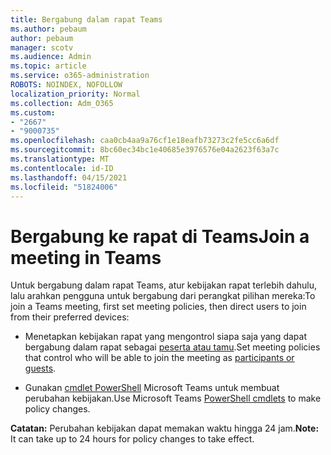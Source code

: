 ```yaml
---
title: Bergabung dalam rapat Teams
ms.author: pebaum
author: pebaum
manager: scotv
ms.audience: Admin
ms.topic: article
ms.service: o365-administration
ROBOTS: NOINDEX, NOFOLLOW
localization_priority: Normal
ms.collection: Adm_O365
ms.custom:
- "2667"
- "9000735"
ms.openlocfilehash: caa0cb4aa9a76cf1e18eafb73273c2fe5cc6a6df
ms.sourcegitcommit: 8bc60ec34bc1e40685e3976576e04a2623f63a7c
ms.translationtype: MT
ms.contentlocale: id-ID
ms.lasthandoff: 04/15/2021
ms.locfileid: "51824006"
---
```

# <a name="join-a-meeting-in-teams"></a><span data-ttu-id="4ddf2-102">Bergabung ke rapat di Teams</span><span class="sxs-lookup"><span data-stu-id="4ddf2-102">Join a meeting in Teams</span></span>

<span data-ttu-id="4ddf2-103">Untuk bergabung dalam rapat Teams, atur kebijakan rapat terlebih dahulu, lalu arahkan pengguna untuk bergabung dari perangkat pilihan mereka:</span><span class="sxs-lookup"><span data-stu-id="4ddf2-103">To join a Teams meeting, first set meeting policies, then direct users to join from their preferred devices:</span></span>

- <span data-ttu-id="4ddf2-104">Menetapkan kebijakan rapat yang mengontrol siapa saja yang dapat bergabung dalam rapat sebagai [peserta atau tamu](https://docs.microsoft.com/microsoftteams/meeting-policies-in-teams#meeting-policy-settings---participants--guests).</span><span class="sxs-lookup"><span data-stu-id="4ddf2-104">Set meeting policies that control who will be able to join the meeting as [participants or guests](https://docs.microsoft.com/microsoftteams/meeting-policies-in-teams#meeting-policy-settings---participants--guests).</span></span> 

- <span data-ttu-id="4ddf2-105">Gunakan [cmdlet PowerShell](https://docs.microsoft.com/microsoftteams/teams-powershell-overview) Microsoft Teams untuk membuat perubahan kebijakan.</span><span class="sxs-lookup"><span data-stu-id="4ddf2-105">Use Microsoft Teams [PowerShell cmdlets](https://docs.microsoft.com/microsoftteams/teams-powershell-overview) to make policy changes.</span></span>    

<span data-ttu-id="4ddf2-106">**Catatan:** Perubahan kebijakan dapat memakan waktu hingga 24 jam.</span><span class="sxs-lookup"><span data-stu-id="4ddf2-106">**Note:** It can take up to 24 hours for policy changes to take effect.</span></span>